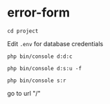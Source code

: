 # error-form


`cd project` 

Edit `.env` for database credentials

`php bin/console d:d:c`

`php bin/console d:s:u -f`

`php bin/console s:r`


go to url "/"
